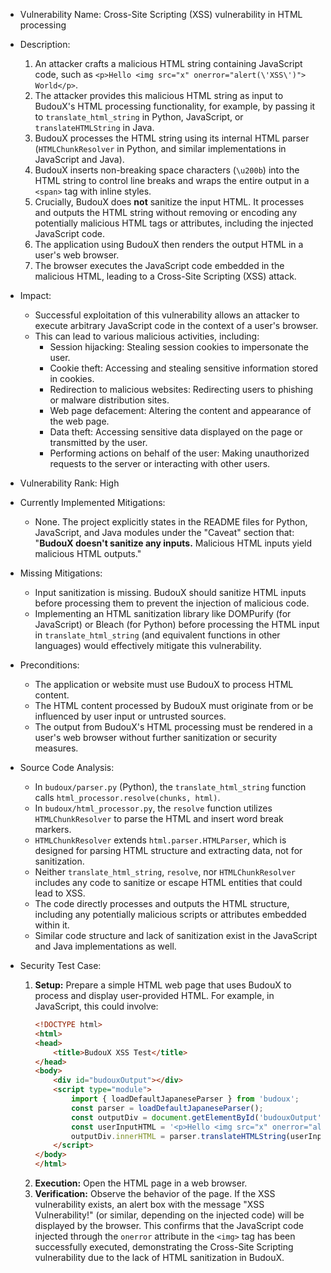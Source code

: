 - Vulnerability Name: Cross-Site Scripting (XSS) vulnerability in HTML processing
- Description:
    1. An attacker crafts a malicious HTML string containing JavaScript code, such as `<p>Hello <img src="x" onerror="alert(\'XSS\')"> World</p>`.
    2. The attacker provides this malicious HTML string as input to BudouX's HTML processing functionality, for example, by passing it to `translate_html_string` in Python, JavaScript, or `translateHTMLString` in Java.
    3. BudouX processes the HTML string using its internal HTML parser (`HTMLChunkResolver` in Python, and similar implementations in JavaScript and Java).
    4. BudouX inserts non-breaking space characters (`\u200b`) into the HTML string to control line breaks and wraps the entire output in a `<span>` tag with inline styles.
    5. Crucially, BudouX does **not** sanitize the input HTML. It processes and outputs the HTML string without removing or encoding any potentially malicious HTML tags or attributes, including the injected JavaScript code.
    6. The application using BudouX then renders the output HTML in a user's web browser.
    7. The browser executes the JavaScript code embedded in the malicious HTML, leading to a Cross-Site Scripting (XSS) attack.
- Impact:
    - Successful exploitation of this vulnerability allows an attacker to execute arbitrary JavaScript code in the context of a user's browser.
    - This can lead to various malicious activities, including:
        - Session hijacking: Stealing session cookies to impersonate the user.
        - Cookie theft: Accessing and stealing sensitive information stored in cookies.
        - Redirection to malicious websites: Redirecting users to phishing or malware distribution sites.
        - Web page defacement: Altering the content and appearance of the web page.
        - Data theft: Accessing sensitive data displayed on the page or transmitted by the user.
        - Performing actions on behalf of the user: Making unauthorized requests to the server or interacting with other users.
- Vulnerability Rank: High
- Currently Implemented Mitigations:
    - None. The project explicitly states in the README files for Python, JavaScript, and Java modules under the "Caveat" section that: "**BudouX doesn't sanitize any inputs.** Malicious HTML inputs yield malicious HTML outputs."
- Missing Mitigations:
    - Input sanitization is missing. BudouX should sanitize HTML inputs before processing them to prevent the injection of malicious code.
    - Implementing an HTML sanitization library like DOMPurify (for JavaScript) or Bleach (for Python) before processing the HTML input in `translate_html_string` (and equivalent functions in other languages) would effectively mitigate this vulnerability.
- Preconditions:
    - The application or website must use BudouX to process HTML content.
    - The HTML content processed by BudouX must originate from or be influenced by user input or untrusted sources.
    - The output from BudouX's HTML processing must be rendered in a user's web browser without further sanitization or security measures.
- Source Code Analysis:
    - In `budoux/parser.py` (Python), the `translate_html_string` function calls `html_processor.resolve(chunks, html)`.
    - In `budoux/html_processor.py`, the `resolve` function utilizes `HTMLChunkResolver` to parse the HTML and insert word break markers.
    - `HTMLChunkResolver` extends `html.parser.HTMLParser`, which is designed for parsing HTML structure and extracting data, not for sanitization.
    - Neither `translate_html_string`, `resolve`, nor `HTMLChunkResolver` includes any code to sanitize or escape HTML entities that could lead to XSS.
    - The code directly processes and outputs the HTML structure, including any potentially malicious scripts or attributes embedded within it.
    - Similar code structure and lack of sanitization exist in the JavaScript and Java implementations as well.

- Security Test Case:
    1. **Setup:** Prepare a simple HTML web page that uses BudouX to process and display user-provided HTML. For example, in JavaScript, this could involve:
        ```html
        <!DOCTYPE html>
        <html>
        <head>
            <title>BudouX XSS Test</title>
        </head>
        <body>
            <div id="budouxOutput"></div>
            <script type="module">
                import { loadDefaultJapaneseParser } from 'budoux';
                const parser = loadDefaultJapaneseParser();
                const outputDiv = document.getElementById('budouxOutput');
                const userInputHTML = '<p>Hello <img src="x" onerror="alert(\'XSS Vulnerability!\')"> World</p>'; // Malicious HTML
                outputDiv.innerHTML = parser.translateHTMLString(userInputHTML);
            </script>
        </body>
        </html>
        ```
    2. **Execution:** Open the HTML page in a web browser.
    3. **Verification:** Observe the behavior of the page. If the XSS vulnerability exists, an alert box with the message "XSS Vulnerability!" (or similar, depending on the injected code) will be displayed by the browser. This confirms that the JavaScript code injected through the `onerror` attribute in the `<img>` tag has been successfully executed, demonstrating the Cross-Site Scripting vulnerability due to the lack of HTML sanitization in BudouX.